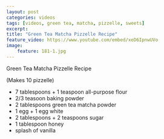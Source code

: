 ```yaml
---
layout: post
categories: videos
tags: [videos, green tea, matcha, pizzelle, sweets]
excerpt: 
title: "Green Tea Matcha Pizzelle Recipe"
feature_video: https://www.youtube.com/embed/xeD6IpnwUVo
image:
    feature: 181-1.jpg
---
```


Green Tea Matcha Pizzelle Recipe

(Makes 10 pizzelle)

- 7 tablespoons + 1 teaspoon all-purpose flour
- 2/3 teasoon baking powder
- 2 tablespoons green tea matcha  powder
- 1 egg + 1 egg white
- 2 tablespoons + 2 teaspoons sugar
- 1 tablespoon honey
- splash of vanilla